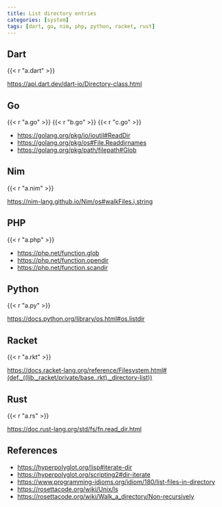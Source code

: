 ```yaml
---
title: List directory entries
categories: [system]
tags: [dart, go, nim, php, python, racket, rust]
---
```


## Dart

{{< r "a.dart" >}}

<https://api.dart.dev/dart-io/Directory-class.html>

## Go

{{< r "a.go" >}}
{{< r "b.go" >}}
{{< r "c.go" >}}

- <https://golang.org/pkg/io/ioutil#ReadDir>
- <https://golang.org/pkg/os#File.Readdirnames>
- <https://golang.org/pkg/path/filepath#Glob>

## Nim

{{< r "a.nim" >}}

<https://nim-lang.github.io/Nim/os#walkFiles.i,string>

## PHP

{{< r "a.php" >}}

- <https://php.net/function.glob>
- <https://php.net/function.opendir>
- <https://php.net/function.scandir>

## Python

{{< r "a.py" >}}

<https://docs.python.org/library/os.html#os.listdir>

## Racket

{{< r "a.rkt" >}}

<https://docs.racket-lang.org/reference/Filesystem.html#(def._((lib._racket/private/base..rkt)._directory-list))>

## Rust

{{< r "a.rs" >}}

<https://doc.rust-lang.org/std/fs/fn.read_dir.html>

## References

- <https://hyperpolyglot.org/lisp#iterate-dir>
- <https://hyperpolyglot.org/scripting2#dir-iterate>
- <https://www.programming-idioms.org/idiom/180/list-files-in-directory>
- <https://rosettacode.org/wiki/Unix/ls>
- <https://rosettacode.org/wiki/Walk_a_directory/Non-recursively>
